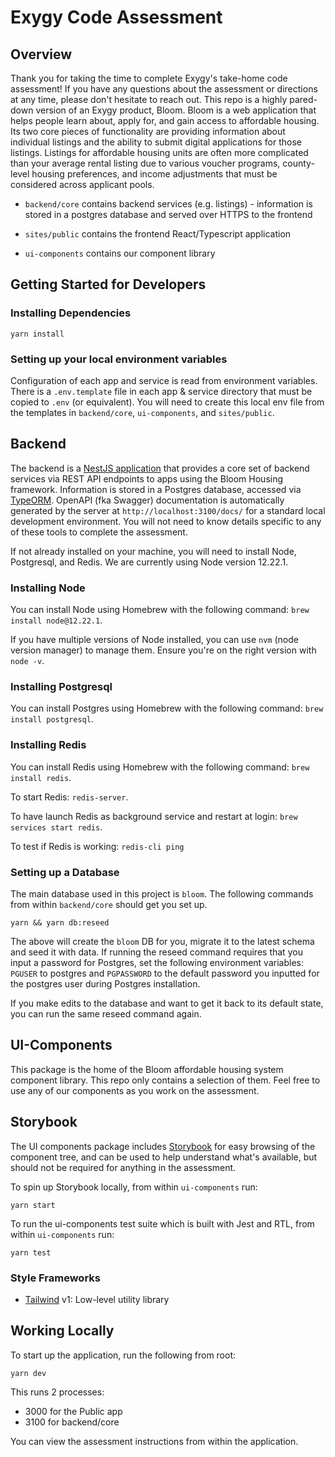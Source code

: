 # Exygy Code Assessment

## Overview

Thank you for taking the time to complete Exygy's take-home code assessment! If you have any questions about the assessment or directions at any time, please don't hesitate to reach out. This repo is a highly pared-down version of an Exygy product, Bloom. Bloom is a web application that helps people learn about, apply for, and gain access to affordable housing. Its two core pieces of functionality are providing information about individual listings and the ability to submit digital applications for those listings. Listings for affordable housing units are often more complicated than your average rental listing due to various voucher programs, county-level housing preferences, and income adjustments that must be considered across applicant pools.

- `backend/core` contains backend services (e.g. listings) - information is stored in a postgres database and served over HTTPS to the frontend

- `sites/public` contains the frontend React/Typescript application

- `ui-components` contains our component library

## Getting Started for Developers

### Installing Dependencies

```
yarn install
```

### Setting up your local environment variables

Configuration of each app and service is read from environment variables. There is a `.env.template` file in each app & service directory that must be copied to `.env` (or equivalent). You will need to create this local env file from the templates in `backend/core`, `ui-components`, and `sites/public`.

## Backend

The backend is a [NestJS application](https://docs.nestjs.com/) that provides a core set of backend services via REST API endpoints to apps using the Bloom Housing framework. Information is stored in a Postgres database, accessed via [TypeORM](https://typeorm.io/). OpenAPI (fka Swagger) documentation is automatically generated by the server at `http://localhost:3100/docs/` for a standard local development environment. You will not need to know details specific to any of these tools to complete the assessment.

If not already installed on your machine, you will need to install Node, Postgresql, and Redis. We are currently using Node version 12.22.1.

### Installing Node

You can install Node using Homebrew with the following command: `brew install node@12.22.1`.

If you have multiple versions of Node installed, you can use `nvm` (node version manager) to manage them. Ensure you're on the right version with `node -v`.

### Installing Postgresql

You can install Postgres using Homebrew with the following command: `brew install postgresql`.

### Installing Redis

You can install Redis using Homebrew with the following command: `brew install redis`.

To start Redis:
`redis-server`.

To have launch Redis as background service and restart at login:
`brew services start redis`.

To test if Redis is working:
`redis-cli ping`

### Setting up a Database

The main database used in this project is `bloom`. The following commands from within `backend/core` should get you set up.

```shell script
yarn && yarn db:reseed
```

The above will create the `bloom` DB for you, migrate it to the latest schema and seed it with data. If running the reseed command requires that you input a password for Postgres, set the following environment variables: `PGUSER` to postgres and `PGPASSWORD` to the default password you inputted for the postgres user during Postgres installation.

If you make edits to the database and want to get it back to its default state, you can run the same reseed command again.

## UI-Components

This package is the home of the Bloom affordable housing system component library. This repo only contains a selection of them. Feel free to use any of our components as you work on the assessment.

## Storybook

The UI components package includes [Storybook](https://storybook.js.org/) for easy browsing of the component tree, and can be used to help understand what's available, but should not be required for anything in the assessment.

To spin up Storybook locally, from within `ui-components` run:

```
yarn start
```

To run the ui-components test suite which is built with Jest and RTL, from within `ui-components` run:

```
yarn test
```

### Style Frameworks

- [Tailwind](https://v1.tailwindcss.com) v1: Low-level utility library

## Working Locally

To start up the application, run the following from root:

```
yarn dev
```

This runs 2 processes:

- 3000 for the Public app
- 3100 for backend/core

You can view the assessment instructions from within the application.
